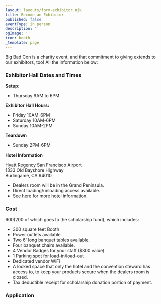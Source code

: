 ```yaml
---
layout: layouts/form-exhibitor.njk
title: Become an Exhibitor
published: false
eventType: in person
description: ''
ogImage: ''
icon: booth
_template: page
---
```


Big Bad Con is a charity event, and that commitment to giving extends to our exhibitors, too! All the information below:

### Exhibitor Hall Dates and Times

**Setup:**

* Thursday 9AM to 6PM

**Exhibitor Hall Hours:**

* Friday 10AM-6PM
* Saturday 10AM-6PM
* Sunday 10AM-2PM

**Teardown**

* Sunday 2PM-6PM

**Hotel Information**

Hyatt Regency San Francisco Airport\
1333 Old Bayshore Highway\
Burlingame, CA 94010

* Dealers room will be in the Grand Peninsula.
* Direct loading/unloading access available.
* See [here](/hotel) for more hotel information.

### Cost

$600 ($200 of which goes to the scholarship fund), which includes:

* 300 square feet Booth
* Power outlets available.
* Two 6' long banquet tables available.
* Four banquet chairs available.
* 4 Vendor Badges for your staff ($300 value)
* 1 Parking spot for load-in/load-out
* Dedicated vendor WiFi
* A locked space that only the hotel and the convention steward has access to, to keep your products secure when the dealers room is closed.
* Tax deductible receipt for scholarship donation portion of payment.

### Application
